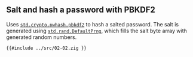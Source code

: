 ## Salt and hash a password with PBKDF2

Uses [`std.crypto.pwhash.pbkdf2`] to hash a salted password. The salt is generated
using [`std.rand.DefaultPrng`], which fills the salt byte array with generated
random numbers.

```zig
{{#include ../src/02-02.zig }}
```

[`std.crypto.pwhash.pbkdf2`]: https://ziglang.org/documentation/0.11.0/std/#A;std:crypto.pwhash.pbkdf2
[`std.rand.defaultprng`]: https://ziglang.org/documentation/0.11.0/std/#A;std:rand.DefaultPrng
